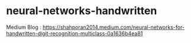 ﻿# neural-networks-handwritten
Medium Blog : https://shahporan2014.medium.com/neural-networks-for-handwritten-digit-recognition-multiclass-0a1636b4ea81
